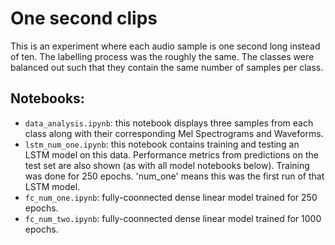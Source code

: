# One second clips

This is an experiment where each audio sample is one second long instead of ten. The labelling process was the roughly the same. The classes were balanced out such that they contain the same number of samples per class. 

## Notebooks:

- `data_analysis.ipynb`: this notebook displays three samples from each class along with their corresponding Mel Spectrograms and Waveforms. 
- `lstm_num_one.ipynb`: this notebook contains training and testing an LSTM model on this data. Performance metrics from predictions on the test set are also shown (as with all model notebooks below). Training was done for 250 epochs. 'num_one' means this was the first run of that LSTM model. 
- `fc_num_one.ipynb`: fully-coonnected dense linear model trained for 250 epochs. 
- `fc_num_two.ipynb`: fully-coonnected dense linear model trained for 1000 epochs.
